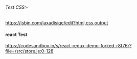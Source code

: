
###### Test CSS:-
https://jsbin.com/jaxadisiqe/edit?html,css,output

#### react Test 

https://codesandbox.io/s/react-redux-demo-forked-r8f76r?file=/src/store.js:0-128